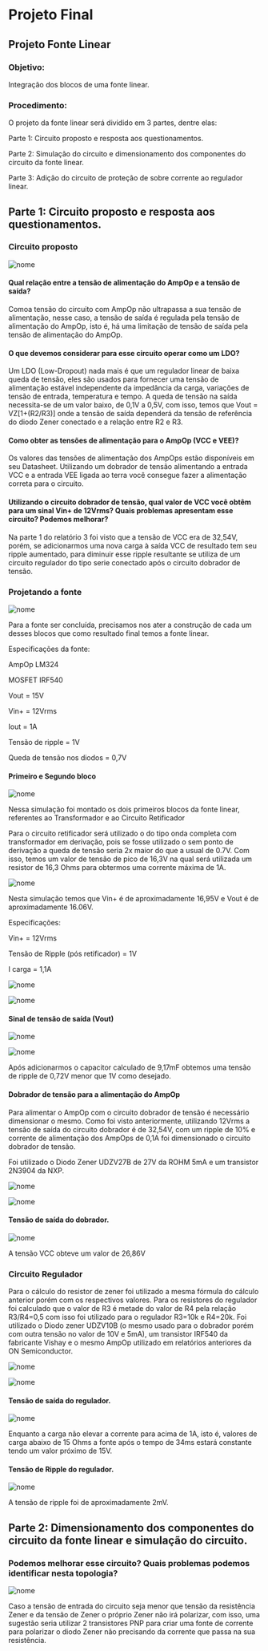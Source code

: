 # Projeto Final

## Projeto Fonte Linear

### Objetivo:

Integração dos blocos de uma fonte linear.

### Procedimento:

O projeto da fonte linear será dividido em 3 partes, dentre elas:

Parte 1: Circuito proposto e resposta aos questionamentos.

Parte 2: Simulação do circuito e dimensionamento dos componentes do circuito da fonte linear.

Parte 3: Adição do circuito de proteção de sobre corrente ao regulador linear.

## Parte 1: Circuito proposto e resposta aos questionamentos.

### Circuito proposto

![nome](/relatorio_eletronica_1/fonte1.png)

#### Qual relação entre a tensão de alimentação do AmpOp e a tensão de saída?

Comoa tensão do circuito com AmpOp não ultrapassa a sua tensão de alimentação, nesse caso, a tensão de saída é regulada pela tensão de alimentação do AmpOp, isto é, há uma limitação de tensão de saída pela tensão de alimentação do AmpOp.

#### O que devemos considerar para esse circuito operar como um LDO?

Um LDO (Low-Dropout) nada mais é que um regulador linear de baixa queda de tensão, eles são usados para fornecer uma tensão de alimentação estável independente da impedância da carga, variações de tensão de entrada, temperatura e tempo. A queda de tensão na saída necessita-se de um valor baixo, de 0,1V a 0,5V, com isso, temos que Vout = VZ[1+(R2/R3)] onde a tensão de saída dependerá da tensão de referência do diodo Zener conectado e a relação entre R2 e R3.

#### Como obter as tensões de alimentação para o AmpOp (VCC e VEE)?

Os valores das tensões de alimentação dos AmpOps estão disponíveis em seu Datasheet. Utilizando um dobrador de tensão alimentando a entrada VCC e a entrada VEE ligada ao terra você consegue fazer a alimentação correta para o circuito.


#### Utilizando o circuito dobrador de tensão, qual valor de VCC você obtêm para um sinal Vin+ de 12Vrms? Quais problemas apresentam esse circuito? Podemos melhorar?

Na parte 1 do relatório 3 foi visto que a tensão de VCC era de 32,54V, porém, se adicionarmos uma nova carga à saída VCC de resultado tem seu ripple aumentado, para diminuir esse ripple resultante se utiliza de um circuito regulador do tipo serie conectado após o circuito dobrador de tensão.

### Projetando a fonte

![nome](/relatorio_eletronica_1/blocofonte.png)

Para a fonte ser concluída, precisamos nos ater a construção de cada um desses blocos que como resultado final temos a fonte linear.

Especificações da fonte:

AmpOp LM324

MOSFET IRF540

Vout = 15V

Vin+ = 12Vrms

Iout = 1A

Tensão de ripple = 1V

Queda de tensão nos diodos = 0,7V

#### Primeiro e Segundo bloco

![nome](/relatorio_eletronica_1/simuladson.png)

Nessa simulação foi montado os dois primeiros blocos da fonte linear, referentes ao Transformador e ao Circuito Retificador

Para o circuito retificador será utilizado o do tipo onda completa com transformador em derivação, pois se fosse utilizado o sem ponto de derivação a queda de tensão seria 2x maior do que a usual de 0.7V. Com isso, temos um valor de tensão de pico de 16,3V na qual será utilizada um resistor de 16,3 Ohms para obtermos uma corrente máxima de 1A.

![nome](/relatorio_eletronica_1/voutvin.png)

Nesta simulação temos que Vin+ é de aproximadamente 16,95V e Vout é de aproximadamente 16.06V.

Especificações:

Vin+ = 12Vrms

Tensão de Ripple (pós retificador) = 1V

I carga = 1,1A

![nome](/relatorio_eletronica_1/capacifiltro.png)


![nome](/relatorio_eletronica_1/comcapa.png)

#### Sinal de tensão de saída (Vout)

![nome](/relatorio_eletronica_1/ripleson.png)

![nome](/relatorio_eletronica_1/rip.png)

Após adicionarmos o capacitor calculado de 9,17mF obtemos uma tensão de ripple de 0,72V menor que 1V como desejado.

#### Dobrador de tensão para a alimentação do AmpOp

Para alimentar o AmpOp com o circuito dobrador de tensão é necessário dimensionar o mesmo. Como foi visto anteriormente, utilizando 12Vrms a tensão de saída do circuito dobrador é de 32,54V, com um ripple de 10% e corrente de alimentação dos AmpOps de 0,1A foi dimensionado o circuito dobrador de tensão.

Foi utilizado o Diodo Zener UDZV27B de 27V da ROHM 5mA e um transistor 2N3904 da NXP.

![nome](/relatorio_eletronica_1/capaci1.png)

![nome](/relatorio_eletronica_1/dobradorr.png)

#### Tensão de saída do dobrador.

![nome](/relatorio_eletronica_1/dobrador.png)

A tensão VCC obteve um valor de 26,86V

### Circuito Regulador

Para o cálculo do resistor de zener foi utilizado a mesma fórmula do cálculo anterior porém com os respectivos valores.
Para os resistores do regulador foi calculado que o valor de R3 é metade do valor de R4 pela relação R3/R4=0,5 com isso foi utilizado para o regulador R3=10k e R4=20k.
Foi utilizado o Diodo zener UDZV10B (o mesmo usado para o dobrador porém com outra tensão no valor de 10V e 5mA), um transistor IRF540 da fabricante Vishay e o mesmo AmpOp utilizado em relatórios anteriores da ON Semiconductor.

![nome](/relatorio_eletronica_1/capaci2.png)

![nome](/relatorio_eletronica_1/regulador1.png)

#### Tensão de saída do regulador.

![nome](/relatorio_eletronica_1/consta.png)

Enquanto a carga não elevar a corrente para acima de 1A, isto é, valores de carga abaixo de 15 Ohms a fonte após o tempo de 34ms estará constante tendo um valor próximo de 15V.

#### Tensão de Ripple do regulador.

![nome](/relatorio_eletronica_1/ripleregulador1.png)

A tensão de ripple foi de aproximadamente 2mV.


## Parte 2: Dimensionamento dos componentes do circuito da fonte linear e simulação do circuito.

### Podemos melhorar esse circuito? Quais problemas podemos identificar nesta topologia?

![nome](/relatorio_eletronica_1/figura111.png)

Caso a tensão de entrada do circuito seja menor que tensão da resistência Zener e da tensão de Zener o próprio Zener não irá polarizar, com isso, uma sugestão seria utilizar 2 transistores PNP para criar uma fonte de corrente para polarizar o diodo Zener não precisando da corrente que passa na sua resistência.

